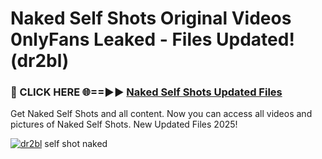 # Naked Self Shots Original Videos 0nlyFans Leaked - Files Updated! (dr2bl)

<h3>🔴 CLICK HERE 🌐==►► <a href="https://tinyurl.com/yckcrads" rel="nofollow">Naked Self Shots Updated Files</a></h3>

Get Naked Self Shots and all content. Now you can access all videos and pictures of Naked Self Shots. New Updated Files 2025!

[![dr2bl](https://i.imgur.com/hpKpOFt.gif)](https://tinyurl.com/yckcrads)
self shot naked